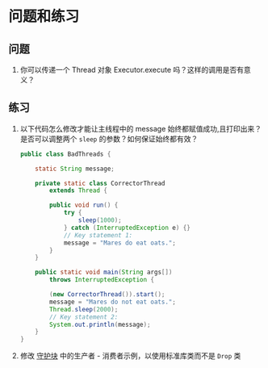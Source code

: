 # 问题和练习

## 问题
1. 你可以传递一个 Thread 对象 Executor.execute 吗？这样的调用是否有意义？

## 练习
1. 以下代码怎么修改才能让主线程中的 message 始终都赋值成功,且打印出来？是否可以调整两个 `sleep` 的参数？如何保证始终都有效？

    ```java
    public class BadThreads {

        static String message;

        private static class CorrectorThread
            extends Thread {

            public void run() {
                try {
                    sleep(1000);
                } catch (InterruptedException e) {}
                // Key statement 1:
                message = "Mares do eat oats.";
            }
        }

        public static void main(String args[])
            throws InterruptedException {

            (new CorrectorThread()).start();
            message = "Mares do not eat oats.";
            Thread.sleep(2000);
            // Key statement 2:
            System.out.println(message);
        }
    }
    ```

2. 修改 [守护块](./guardmeth.md) 中的生产者 - 消费者示例，以使用标准库类而不是 `Drop` 类
